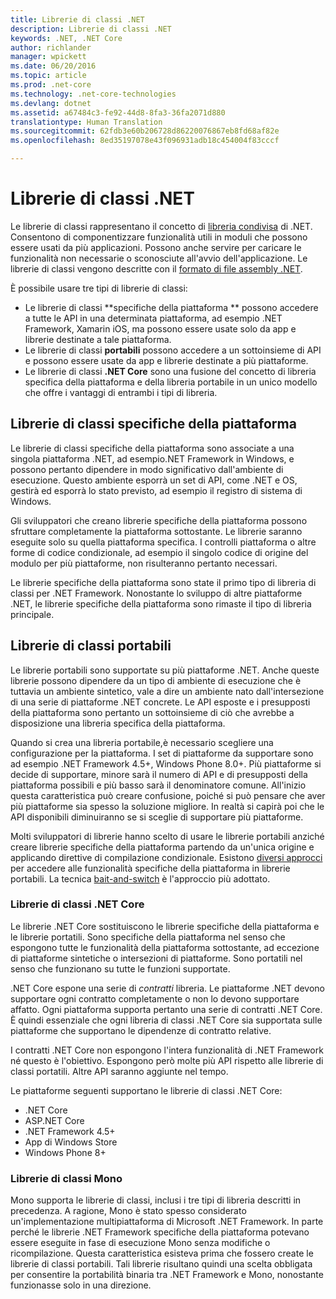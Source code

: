 ```yaml
---
title: Librerie di classi .NET
description: Librerie di classi .NET
keywords: .NET, .NET Core
author: richlander
manager: wpickett
ms.date: 06/20/2016
ms.topic: article
ms.prod: .net-core
ms.technology: .net-core-technologies
ms.devlang: dotnet
ms.assetid: a67484c3-fe92-44d8-8fa3-36fa2071d880
translationtype: Human Translation
ms.sourcegitcommit: 62fdb3e60b206728d86220076867eb8fd68af82e
ms.openlocfilehash: 8ed35197078e43f096931adb18c454004f83cccf

---
```


# <a name="net-class-libraries"></a>Librerie di classi .NET

Le librerie di classi rappresentano il concetto di [libreria condivisa](http://en.wikipedia.org/wiki/Library_%28computing%29#Shared_libraries) di .NET. Consentono di componentizzare funzionalità utili in moduli che possono essere usati da più applicazioni. Possono anche servire per caricare le funzionalità non necessarie o sconosciute all'avvio dell'applicazione. Le librerie di classi vengono descritte con il [formato di file assembly .NET](assembly-format.md).

È possibile usare tre tipi di librerie di classi:

*   Le librerie di classi **specifiche della piattaforma ** possono accedere a tutte le API in una determinata piattaforma, ad esempio .NET Framework, Xamarin iOS, ma possono essere usate solo da app e librerie destinate a tale piattaforma.
*   Le librerie di classi **portabili** possono accedere a un sottoinsieme di API e possono essere usate da app e librerie destinate a più piattaforme.
*   Le librerie di classi **.NET Core** sono una fusione del concetto di libreria specifica della piattaforma e della libreria portabile in un unico modello che offre i vantaggi di entrambi i tipi di libreria.

## <a name="platformspecific-class-libraries"></a>Librerie di classi specifiche della piattaforma

Le librerie di classi specifiche della piattaforma sono associate a una singola piattaforma .NET, ad esempio.NET Framework in Windows, e possono pertanto dipendere in modo significativo dall'ambiente di esecuzione. Questo ambiente esporrà un set di API, come .NET e OS, gestirà ed esporrà lo stato previsto, ad esempio il registro di sistema di Windows.

Gli sviluppatori che creano librerie specifiche della piattaforma possono sfruttare completamente la piattaforma sottostante. Le librerie saranno eseguite solo su quella piattaforma specifica. I controlli piattaforma o altre forme di codice condizionale, ad esempio il singolo codice di origine del modulo per più piattaforme, non risulteranno pertanto necessari.

Le librerie specifiche della piattaforma sono state il primo tipo di libreria di classi per .NET Framework. Nonostante lo sviluppo di altre piattaforme .NET, le librerie specifiche della piattaforma sono rimaste il tipo di libreria principale.

## <a name="portable-class-libraries"></a>Librerie di classi portabili

Le librerie portabili sono supportate su più piattaforme .NET. Anche queste librerie possono dipendere da un tipo di ambiente di esecuzione che è tuttavia un ambiente sintetico, vale a dire un ambiente nato dall'intersezione di una serie di piattaforme .NET concrete. Le API esposte e i presupposti della piattaforma sono pertanto un sottoinsieme di ciò che avrebbe a disposizione una libreria specifica della piattaforma.

Quando si crea una libreria portabile,è necessario scegliere una configurazione per la piattaforma. I set di piattaforme da supportare sono ad esempio .NET Framework 4.5+, Windows Phone 8.0+. Più piattaforme si decide di supportare, minore sarà il numero di API e di presupposti della piattaforma possibili e più basso sarà il denominatore comune. All'inizio questa caratteristica può creare confusione, poiché si può pensare che aver più piattaforme sia spesso la soluzione migliore. In realtà si capirà poi che le API disponibili diminuiranno se si sceglie di supportare più piattaforme.

Molti sviluppatori di librerie hanno scelto di usare le librerie portabili anziché creare librerie specifiche della piattaforma partendo da un'unica origine e applicando direttive di compilazione condizionale. Esistono [diversi approcci](http://blog.stephencleary.com/2012/11/portable-class-library-enlightenment.html) per accedere alle funzionalità specifiche della piattaforma in librerie portabili. La tecnica [bait-and-switch](http://log.paulbetts.org/the-bait-and-switch-pcl-trick/) è l'approccio più adottato.

### <a name="net-core-class-libraries"></a>Librerie di classi .NET Core

Le librerie .NET Core sostituiscono le librerie specifiche della piattaforma e le librerie portatili. Sono specifiche della piattaforma nel senso che espongono tutte le funzionalità della piattaforma sottostante, ad eccezione di piattaforme sintetiche o intersezioni di piattaforme. Sono portatili nel senso che funzionano su tutte le funzioni supportate.

.NET Core espone una serie di _contratti_ libreria. Le piattaforme .NET devono supportare ogni contratto completamente o non lo devono supportare affatto. Ogni piattaforma supporta pertanto una serie di contratti .NET Core. È quindi essenziale che ogni libreria di classi .NET Core sia supportata sulle piattaforme che supportano le dipendenze di contratto relative.

I contratti .NET Core non espongono l'intera funzionalità di .NET Framework né questo è l'obiettivo. Espongono però molte più API rispetto alle librerie di classi portatili. Altre API saranno aggiunte nel tempo.

Le piattaforme seguenti supportano le librerie di classi .NET Core:

*   .NET Core
*   ASP.NET Core
*   .NET Framework 4.5+
*   App di Windows Store
*   Windows Phone 8+

### <a name="mono-class-libraries"></a>Librerie di classi Mono

Mono supporta le librerie di classi, inclusi i tre tipi di libreria descritti in precedenza. A ragione, Mono è stato spesso considerato un'implementazione multipiattaforma di Microsoft .NET Framework. In parte perché le librerie .NET Framework specifiche della piattaforma potevano essere eseguite in fase di esecuzione Mono senza modifiche o ricompilazione. Questa caratteristica esisteva prima che fossero create le librerie di classi portabili. Tali librerie risultano quindi una scelta obbligata per consentire la portabilità binaria tra .NET Framework e Mono, nonostante funzionasse solo in una direzione.



<!--HONumber=Nov16_HO1-->


